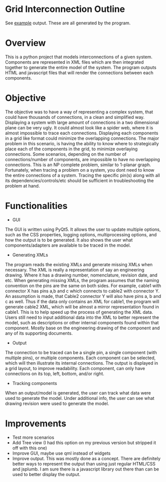 # Grid Interconnection Outline

See <a href="https://en3rg.github.io/Grid-Interconnection-Outline/index">example</a> output.  These are all generated by the program.

# Overview

This is a python project that models interconnections of a given system.  Components are represented in XML files which are then integrated together to generate the entire model of the system.  The program outputs HTML and javascript files that will render the connections between each components.

# Objective

The objective was to have a way of representing a complex system, that could have thousands of connections, in a clean and simplified way. Displaying a system with large amount of connections in a two dimensional plane can be very ugly.  It could almost look like a spider web, where it is almost impossible to trace each connections.  Displaying each components in a grid like format could minimize the overlapping connections.  The major problem in this scenario, is having the ability to know where to strategically place each of the components in the grid, to minimize overlaying connections.  Some scenarios, depending on the number of connections/number of components, are impossible to have no overlapping connections.  This is an NP complete problem, similar to 1-planar graph.  Fortunately, when tracing a problem on a system, you dont need to know the entire connections of a system.  Tracing the specific pin(s) along with all its dependencies/controls/etc should be sufficient in troubleshooting the problem at hand.

# Functionalities

* GUI

The GUI is written using PyQt5.  It allows the user to update multiple options, such as the CSS properties, logging options, multiprocessing options, and how the output is to be generated.  It also shows the user what components/adapters are available to be traced in the model.

* Generating XMLs

The program reads the existing XMLs and generate missing XMLs when necessary.  The XML is really a representation of say an engineering drawing.  Where it has a drawing number, nomenclature, revision date, and etc.  When generating missing XMLs, the program assumes that the naming convention on the pins are the same on both sides.  For example, cable1 with connector X has pins a,b and c which connects to cable2 with connector Y.  An assumption is made, that Cable2 connector Y will also have pins a, b and c as well. Thus if the data only contains an XML for cable1, the program will generate cable2 XML, which will be almost a mirror representation found in cable1.  This is to help speed up the process of generating the XML data.  Users still need to input additional data into the XML to better represent the model, such as descriptions or other internal components found within that component.  Mostly base on the engineering drawing of the component and any of its supporting documents.

* Output

The connection to be traced can be a single pin, a single component (with multiple pins), or multiple components.  Each component can be selected, which will then illustrate its internal connections.  The output is displayed in a grid layout, to improve readability.  Each component, can only have connections on its top, left, bottom, and/or right.

* Tracking components

When an output/model is generated, the user can track what data were used to generate the model.  Under additional info, the user can see what drawing revision were used to generate the model.

# Improvements

* Test more scenarios
* Add Tree view (I had this option on my previous version but stripped it off with this one)
* Improve GUI, maybe use qml instead of widgets
* Improve output.  This was mostly done as a concept.  There are definitely better ways to represent the output than using just regular HTML/CSS and jsplumb.  I am sure there is a javascript library out there than can be used to better display the output.
